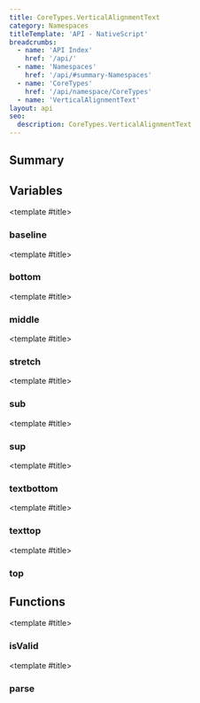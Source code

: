 ```yaml
---
title: CoreTypes.VerticalAlignmentText
category: Namespaces
titleTemplate: 'API - NativeScript'
breadcrumbs: 
  - name: 'API Index'
    href: '/api/'
  - name: 'Namespaces'
    href: '/api/#summary-Namespaces'
  - name: 'CoreTypes'
    href: '/api/namespace/CoreTypes'
  - name: 'VerticalAlignmentText'
layout: api
seo:
  description: CoreTypes.VerticalAlignmentText
---
```


<!-- This page is auto generated, do not edit manually. -->
<!-- Run "yarn generate:api-docs" to regenerate -->

<script setup lang="ts">
  import { provide } from "vue";
  import API_DATA from "./CoreTypes-VerticalAlignmentText.data.json";
  
  provide('API_DATA', API_DATA);
</script>

<APIRefHierarchy v-once />

## <Heading ignore>Summary</Heading>

<APIRefSummary v-once />

## Variables

<div class="isConst">

<APIRef for="4905" v-once>

<template #title>

### baseline

</template>

</APIRef>

</div>

<div class="isConst">

<APIRef for="4899" v-once>

<template #title>

### bottom

</template>

</APIRef>

</div>

<div class="isConst">

<APIRef for="4898" v-once>

<template #title>

### middle

</template>

</APIRef>

</div>

<div class="isConst">

<APIRef for="4900" v-once>

<template #title>

### stretch

</template>

</APIRef>

</div>

<div class="isConst">

<APIRef for="4904" v-once>

<template #title>

### sub

</template>

</APIRef>

</div>

<div class="isConst">

<APIRef for="4903" v-once>

<template #title>

### sup

</template>

</APIRef>

</div>

<div class="isConst">

<APIRef for="4902" v-once>

<template #title>

### textbottom

</template>

</APIRef>

</div>

<div class="isConst">

<APIRef for="4901" v-once>

<template #title>

### texttop

</template>

</APIRef>

</div>

<div class="isConst">

<APIRef for="4897" v-once>

<template #title>

### top

</template>

</APIRef>

</div>

## Functions

<div class="">

<APIRef for="4906" v-once>

<template #title>

### isValid

</template>

</APIRef>

</div>

<div class="">

<APIRef for="4909" v-once>

<template #title>

### parse

</template>

</APIRef>

</div>
